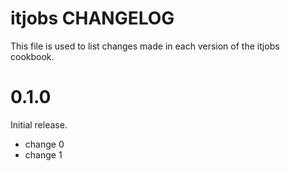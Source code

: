 # itjobs CHANGELOG

This file is used to list changes made in each version of the itjobs cookbook.

# 0.1.0

Initial release.

- change 0
- change 1

